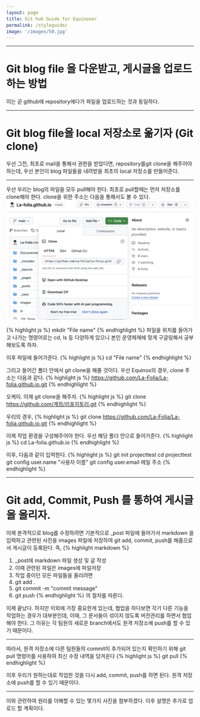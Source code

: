 ```yaml
---
layout: page
title: Git hub Guide for Equinoxer
permalink: /styleguide/
image: '/images/50.jpg'
---
```


***

# Git blog file 을 다운받고, 게시글을 업로드 하는 방법 
이는 곧 github에 repository에다가 파일을 업로드하는 것과 동일하다.

***
# Git blog file을 local 저장소로 옮기자 (Git clone)
우선 그전, 최초로 mail을 통해서 권한을 받았다면, repository를git clone을
해주어야 하는데, 우선 본인이 blog 파일들을 내려받을 최초의 local 저장소를
만들어준다.

***

우선 우리는 blog의 파일을 모두 pull해야 한다. 최초로 pull할때는 먼저 저장소를 clone해야 한다. clone을 위한 주소는 다음을 통해서도 볼 수 있다.
<img src="/images/1003.png">

{% highlight js %}
mkdir "File name"
{% endhighlight %}
파일을 위치를 들어가고 나가는 명령어로는 cd, ls 등 다양하게 있으니 본인
운영체제에 맞게 구글링해서 공부해보도록 하자.

이후 파일에 들어가준다.
{% highlight js %}
cd "File name"
{% endhighlight %}

그리고 들어간 폴더 안에서 git clone을 해줄 것이다.
우선 Equinox의 경우, clone 주소는 다음과 같다.
{% highlight js %}
https://github.com/La-Folia/La-folia.github.io.git
{% endhighlight %}

오케이. 이제 git clone을 해주자.
{% highlight js %}
git clone <https://github.com/계정/리포지토리.git>
{% endhighlight %}

우리의 경우,
{% highlight js %}
git clone https://github.com/La-Folia/La-folia.github.io.git
{% endhighlight %}

이제 작업 환경을 구성해주어야 한다.
우선 해당 폴더 안으로 들어가준다.
{% highlight js %}
cd La-folia.github.io
{% endhighlight %}

이후, 다음과 같이 입력한다.
{% highlight js %}
git init projecttest
cd projecttest
git config user.name "사용자 이름"
git config user.email 메일 주소
{% endhighlight %}

***

# Git add, Commit, Push 를 통하여 게시글을 올리자.
이제 본격적으로 blog를 수정하려면 기본적으로 _post 파일에 들어가서 markdown 을
입력하고 관련된 사진을 images 파일에 저장하여 git add, commit, push를
해줌으로서 게시글이 등록된다. 즉,
{% highlight markdown %}
1. _post에 markdown 파일 생성 및 글 작성
2. 이때 관련된 파일은 images에 파일저장
3. 작업 중이던 모든 파일들을 올리려면
4. git add .
5. git commit -m "commit message"
6. git push
{% endhighlight %}
의 절차를 따른다.


이제 끝났다. 하지만 이외에 가장 중요한게 있는데, 협업을 하다보면 각기 다른
기능을 작업하는 경우가 대부분인데, 이때, 그 문서들이 섞이지 않도록
버전관리를 하면서 협업해야 한다. 그 이유는 각 팀원의 새로운 branch에서도
원격 저장소에 push를 할 수 있기 때문이다.

***

따라서, 원격 저장소에 다른 팀원들의 commit이 추가되어 있는지 확인하기 위해
git pull 명령어를 사용하여 최신 수정 내역을 당겨온다
{% highlight js %}
git pull
{% endhighlight %}

이후 우리가 원하는대로 작업한 것을 다시 add, commit, push를 하면 된다.
원격 저장소에 push를 할 수 있기 때문이다.

***

이와 관련하여 원리를 이해할 수 있는 몇가지 사진을 첨부하겠다. 이후 설명은
추가로 업로드 할 계획이다.
